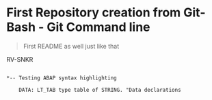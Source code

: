 # First Repository creation from Git-Bash - Git Command line

> First README as well just like that

RV-SNKR

```abap

*-- Testing ABAP syntax highlighting

	DATA: LT_TAB type table of STRING. "Data declarations
	
```

